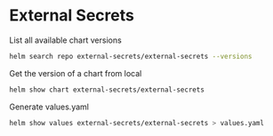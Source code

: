 # External Secrets

List all available chart versions
```sh
helm search repo external-secrets/external-secrets --versions
```

Get the version of a chart from local
```sh
helm show chart external-secrets/external-secrets
```

Generate values.yaml
```sh
helm show values external-secrets/external-secrets > values.yaml
```